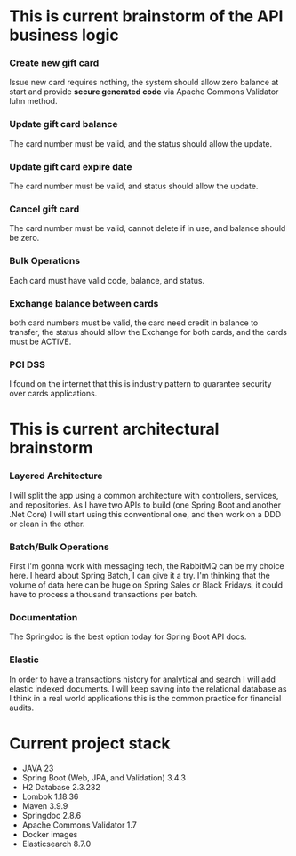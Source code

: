 # This is current brainstorm of the API business logic

### Create new gift card
 Issue new card requires nothing, the system should allow zero balance at start and provide **secure generated code**
 via Apache Commons Validator luhn method.
### Update gift card balance
 The card number must be valid, and the status should allow the update.
### Update gift card expire date
 The card number must be valid, and status should allow the update.
### Cancel gift card
The card number must be valid, cannot delete if in use, and balance should be zero.
### Bulk Operations
Each card must have valid code, balance, and status.
### Exchange balance between cards
 both card numbers must be valid,
 the card need credit in balance to transfer,
 the status should allow the Exchange for both cards, and the cards must be ACTIVE.
### PCI DSS
 I found on the internet that this is industry pattern to guarantee security over cards applications.

# This is current architectural brainstorm

### Layered Architecture
 I will split the app using a common architecture with controllers, services, and repositories. As I have two
 APIs to build (one Spring Boot and another .Net Core) I will start using this conventional one, and then work
 on a DDD or clean in the other.

### Batch/Bulk Operations
 First I'm gonna work with messaging tech, the RabbitMQ can be my choice here. I heard about Spring Batch, I can give it
 a try. I'm thinking that the volume of data here can be huge on Spring Sales or Black Fridays, it could have to process
 a thousand transactions per batch.

### Documentation
 The Springdoc is the best option today for Spring Boot API docs.

### Elastic
 In order to have a transactions history for analytical and search I will add elastic indexed documents. I will keep 
 saving into the relational database as I think in a real world applications this is the common practice for financial 
 audits.
 

# Current project stack
 - JAVA 23
 - Spring Boot (Web, JPA, and Validation) 3.4.3
 - H2 Database 2.3.232
 - Lombok 1.18.36
 - Maven 3.9.9
 - Springdoc 2.8.6
 - Apache Commons Validator 1.7
 - Docker images
 - Elasticsearch 8.7.0

